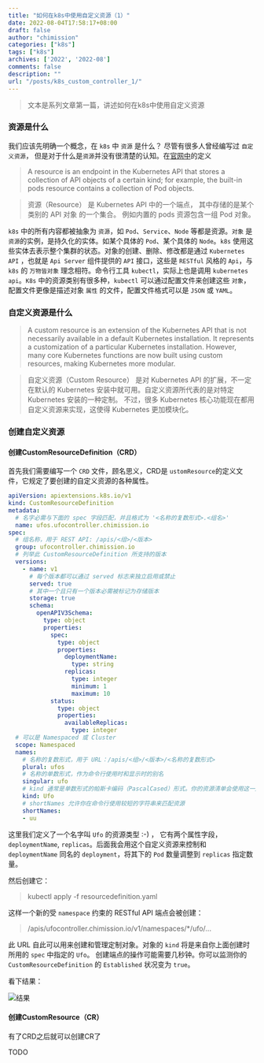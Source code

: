 ```yaml
---
title: "如何在k8s中使用自定义资源（1）"
date: 2022-08-04T17:58:17+08:00
draft: false
author: "chimission"
categories: ["k8s"]
tags: ["k8s"]
archives: ['2022', '2022-08']
comments: false
description: ""
url: "/posts/k8s_custom_controller_1/"
---
```

>文本是系列文章第一篇，讲述如何在k8s中使用自定义资源
 <!--more-->

### 资源是什么
我们应该先明确一个概念，在 `k8s` 中 `资源` 是什么？ 尽管有很多人曾经编写过 `自定义资源`， 但是对于什么是`资源`并没有很清楚的认知。在[官网中](https://kubernetes.io/docs/concepts/extend-kubernetes/api-extension/custom-resources/)的定义  
> A resource is an endpoint in the Kubernetes API that stores a collection of API objects of a certain kind; for example, the built-in pods resource contains a collection of Pod objects.  

> 资源（Resource） 是 Kubernetes API 中的一个端点， 其中存储的是某个类别的 API 对象 的一个集合。 例如内置的 pods 资源包含一组 Pod 对象。 

`k8s` 中的所有内容都被抽象为 `资源`，如 `Pod`、`Service`、`Node` 等都是资源。`对象` 是 `资源`的实例，是持久化的实体。如某个具体的 `Pod`、某个具体的 `Node`。`k8s` 使用这些实体去表示整个集群的状态。对象的创建、删除、修改都是通过  `Kubernetes API` ，也就是  `Api Server` 组件提供的 `API` 接口，这些是 `RESTful` 风格的 `Api`，与 `k8s` 的 `万物皆对象` 理念相符。命令行工具 `kubectl`，实际上也是调用 `kubernetes api`。`K8s` 中的资源类别有很多种，`kubectl` 可以通过配置文件来创建这些 `对象`，配置文件更像是描述对象 `属性` 的文件，配置文件格式可以是 `JSON` 或 `YAML`。

### 自定义资源是什么
> A custom resource is an extension of the Kubernetes API that is not necessarily available in a default Kubernetes installation. It represents a customization of a particular Kubernetes installation. However, many core Kubernetes functions are now built using custom resources, making Kubernetes more modular.  

> 自定义资源（Custom Resource） 是对 Kubernetes API 的扩展，不一定在默认的 Kubernetes 安装中就可用。自定义资源所代表的是对特定 Kubernetes 安装的一种定制。 不过，很多 Kubernetes 核心功能现在都用自定义资源来实现，这使得 Kubernetes 更加模块化。

### 创建自定义资源
#### 创建CustomResourceDefinition（CRD）
首先我们需要编写一个 `CRD` 文件，顾名思义，CRD是 `ustomResource`的定义文件，它规定了要创建的自定义资源的各种属性。  

```yaml
apiVersion: apiextensions.k8s.io/v1
kind: CustomResourceDefinition
metadata:
  # 名字必需与下面的 spec 字段匹配，并且格式为 '<名称的复数形式>.<组名>'
  name: ufos.ufocontroller.chimission.io
spec:
  # 组名称，用于 REST API: /apis/<组>/<版本>
  group: ufocontroller.chimission.io
  # 列举此 CustomResourceDefinition 所支持的版本
  versions:
    - name: v1
      # 每个版本都可以通过 served 标志来独立启用或禁止
      served: true
      # 其中一个且只有一个版本必需被标记为存储版本
      storage: true
      schema:
        openAPIV3Schema:
          type: object
          properties:
            spec:
              type: object
              properties:
                deploymentName:
                  type: string
                replicas:
                  type: integer
                  minimum: 1
                  maximum: 10
            status:
              type: object
              properties:
                availableReplicas:
                  type: integer
  # 可以是 Namespaced 或 Cluster
  scope: Namespaced
  names:
    # 名称的复数形式，用于 URL：/apis/<组>/<版本>/<名称的复数形式>
    plural: ufos
    # 名称的单数形式，作为命令行使用时和显示时的别名
    singular: ufo
    # kind 通常是单数形式的帕斯卡编码（PascalCased）形式。你的资源清单会使用这一形式。
    kind: Ufo
    # shortNames 允许你在命令行使用较短的字符串来匹配资源
    shortNames:
    - uu
```  
这里我们定义了一个名字叫 `Ufo` 的资源类型 :-) ， 它有两个属性字段， `deploymentName`, `replicas`。后面我会用这个自定义资源来控制和 `deploymentName` 同名的 `deployment`，将其下的 `Pod` 数量调整到 `replicas` 指定数量。

然后创建它：
>kubectl apply -f resourcedefinition.yaml  

这样一个新的受 `namespace` 约束的 RESTful API 端点会被创建：
>/apis/ufocontroller.chimission.io/v1/namespaces/*/ufo/...

此 URL 自此可以用来创建和管理定制对象。对象的 `kind` 将是来自你上面创建时 所用的 `spec` 中指定的 `Ufo`。
创建端点的操作可能需要几秒钟。你可以监测你的 `CustomResourceDefinition` 的 `Established` 状况变为 `true`。

看下结果： 

![结果](https://images.chimission.cn/blog/get_ufo.png)  

#### 创建CustomResource（CR）
有了CRD之后就可以创建CR了

TODO 

